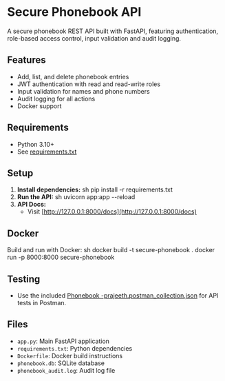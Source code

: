 # Secure Phonebook API

A secure phonebook REST API built with FastAPI, featuring authentication, role-based access control, input validation and audit logging.

## Features

- Add, list, and delete phonebook entries
- JWT authentication with read and read-write roles
- Input validation for names and phone numbers
- Audit logging for all actions
- Docker support

## Requirements

- Python 3.10+
- See [requirements.txt](requirements.txt)

## Setup

1. **Install dependencies:**
sh pip install -r requirements.txt
2. **Run the API:**
sh uvicorn app:app --reload
3. **API Docs:**
   - Visit [http://127.0.0.1:8000/docs](http://127.0.0.1:8000/docs)

## Docker

Build and run with Docker:
sh docker build -t secure-phonebook . docker run -p 8000:8000 secure-phonebook
## Testing

- Use the included [Phonebook -prajeeth.postman_collection.json](Phonebook%20-prajeeth.postman_collection.json) for API tests in Postman.

## Files

- `app.py`: Main FastAPI application
- `requirements.txt`: Python dependencies
- `Dockerfile`: Docker build instructions
- `phonebook.db`: SQLite database
- `phonebook_audit.log`: Audit log file
